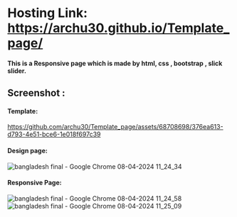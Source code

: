 # Hosting Link: https://archu30.github.io/Template_page/

#### This is a Responsive page which is made by html, css , bootstrap , slick slider.

## Screenshot :

#### Template:

https://github.com/archu30/Template_page/assets/68708698/376ea613-d793-4e51-bce6-1e018f697c39

#### Design page:
![bangladesh final - Google Chrome 08-04-2024 11_24_34](https://github.com/archu30/Template_page/assets/68708698/d00b5496-1336-4662-89eb-ef742bc25b7b)


#### Responsive Page:

![bangladesh final - Google Chrome 08-04-2024 11_24_58](https://github.com/archu30/Template_page/assets/68708698/c68d18d5-8d65-46f0-a8d8-47ca9af42f27)
![bangladesh final - Google Chrome 08-04-2024 11_25_09](https://github.com/archu30/Template_page/assets/68708698/39d37b35-dd88-4b14-b53a-a8cf1d4891b6)
